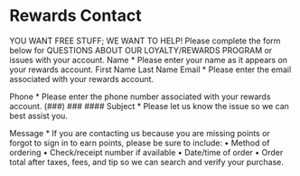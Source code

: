 #  Rewards Contact

YOU WANT FREE STUFF; WE WANT TO HELP!
Please complete the form below for QUESTIONS ABOUT OUR LOYALTY/REWARDS PROGRAM or issues with your account.
Name *
Please enter your name as it appears on your rewards account.
 First Name Last Name
Email *
Please enter the email associated with your rewards account.

Phone *
Please enter the phone number associated with your rewards account.
 (###) ### ####
Subject *
Please let us know the issue so we can best assist you.

Message *
If you are contacting us because you are missing points or forgot to sign in to earn points, please be sure to include:
• Method of ordering
• Check/receipt number if available
• Date/time of order
• Order total after taxes, fees, and tip so we can search and verify your purchase.

